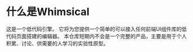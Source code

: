 # 什么是Whimsical
这是一个低代码引擎。
它将为您提供一个简单的可以接入任何前端UI组件库的低代码页面搭建的编辑器。
本仓库短期内不会是一个完整的产品，主要是用于个人积累、讨论、供需要的人学习的实验性原型。
